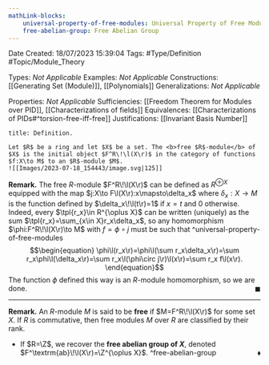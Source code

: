 ```yaml
---
mathLink-blocks:
    universal-property-of-free-modules: Universal Property of Free Modules
    free-abelian-group: Free Abelian Group
---
```


<div class="topSpace"></div>

Date Created: 18/07/2023 15:39:04
Tags: #Type/Definition #Topic/Module_Theory

Types: <i>Not Applicable</i>
Examples: <i>Not Applicable</i>
Constructions: [[Generating Set (Module)]], [[Polynomials]]
Generalizations: <i>Not Applicable</i>

Properties: <i>Not Applicable</i>
Sufficiencies: [[Freedom Theorem for Modules over PID]], [[Characterizations of fields]]
Equivalences: [[Characterizations of PIDs#^torsion-free-iff-free]]
Justifications: [[Invariant Basis Number]]

``` ad-Definition
title: Definition.

Let $R$ be a ring and let $X$ be a set. The <b>free $R$-module</b> of $X$ is the initial object $F^R\!\l(X\r)$ in the category of functions $f:X\to M$ to an $R$-module $M$.
![[Images/2023-07-18_154443/image.svg|125]]

```

<b>Remark.</b> The free $R$-module $F^R\!\l(X\r)$ can be defined as $R^{\oplus X}$ equipped with the map $j:X\to F\l(X\r):x\mapsto\delta_x$ where $\delta_x:X\to M$ is the function defined by $\delta_x\!\l(t\r)=1$ if $x=t$ and $0$ otherwise. Indeed, every $\tpl{r_x}\in R^{\oplus X}$ can be written (uniquely) as the sum $\tpl{r_x}=\sum_{x\in X}r_x\delta_x$, so any homomorphism $\phi:F^R\!\l(X\r)\to M$ with $f=\phi\circ j$ must be such that
^universal-property-of-free-modules
$$\begin{equation}
    \phi\l(r_x\r)=\phi\l(\sum r_x\delta_x\r)=\sum r_x\phi\l(\delta_x\r)=\sum r_x\l(\phi\circ j\r)\l(x\r)=\sum r_x f\l(x\r).
\end{equation}$$
The function $\phi$ defined this way is an $R$-module homomorphism, so we are done.<span style="float:right;">$\blacksquare$</span>

---

<b>Remark.</b> An $R$-module $M$ is said to be <b>free</b> if $M=F^R\!\l(X\r)$ for some set $X$. If $R$ is commutative, then free modules $M$ over $R$ are classified by their rank.
* If $R=\Z$, we recover the <b>free abelian group of $X$</b>, denoted $F^\textrm{ab}\!\l(X\r)=\Z^{\oplus X}$.<span style="float:right;">$\blacklozenge$</span>
^free-abelian-group
